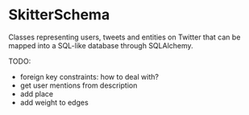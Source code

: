 # SkitterSchema
Classes representing users, tweets and entities on Twitter that can be mapped into a SQL-like database through SQLAlchemy.

TODO:
- foreign key constraints: how to deal with?
- get user mentions from description
- add place
- add weight to edges
